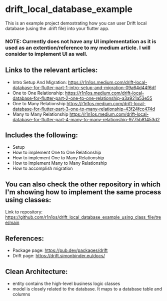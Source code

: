 # drift_local_database_example

This is an example project demostrating how you can user Drift local database (using the .drift file) into your flutter app.

### NOTE: Currently does not have any UI implementation as it is used as an extention/reference to my medium article. I will consider to implement UI as well.

## Links to the relevant articles: 
* Intro Setup And Migration: https://r1n1os.medium.com/drift-local-database-for-flutter-part-1-intro-setup-and-migration-09a64d44f6df
* One to One Relationship: https://r1n1os.medium.com/drift-local-database-for-flutter-part-2-one-to-one-relationship-a3a921a53e55
* One to Many Relationship https://r1n1os.medium.com/drift-local-database-for-flutter-part-3-one-to-many-relationship-43f24fcc474d
* Many to Many Relationship https://r1n1os.medium.com/drift-local-database-for-flutter-part-4-many-to-many-relationship-9775b81453d2 

## Includes the following:
* Setup
* How to implement One to One Relationship
* How to implement One to Many Relationship
* How to implement Many to Many Relationship
* How to accomplish migration

## You can also check the other repository in which I'm showing how to implement the same process using classes:
Link to repository: https://github.com/r1n1os/drift_local_database_example_using_class_file/tree/main

## References:
 * Package page: https://pub.dev/packages/drift
 * Drift page: https://drift.simonbinder.eu/docs/

## Clean Architecture:
 * entity contains the high-level business logic classes
 * model is closely related to the database. It maps to a database table and columns
